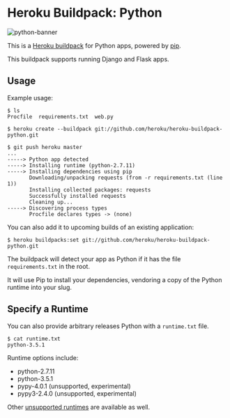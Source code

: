 # Heroku Buildpack: Python
![python-banner](https://cloud.githubusercontent.com/assets/51578/8914205/ecf2047c-346b-11e5-98c5-42547f9f4410.jpg)

This is a [Heroku buildpack](http://devcenter.heroku.com/articles/buildpacks) for Python apps, powered by [pip](http://www.pip-installer.org/).

This buildpack supports running Django and Flask apps.


Usage
-----

Example usage:

    $ ls
    Procfile  requirements.txt  web.py

    $ heroku create --buildpack git://github.com/heroku/heroku-buildpack-python.git

    $ git push heroku master
    ...
    -----> Python app detected
    -----> Installing runtime (python-2.7.11)
    -----> Installing dependencies using pip
           Downloading/unpacking requests (from -r requirements.txt (line 1))
           Installing collected packages: requests
           Successfully installed requests
           Cleaning up...
    -----> Discovering process types
           Procfile declares types -> (none)

You can also add it to upcoming builds of an existing application:

    $ heroku buildpacks:set git://github.com/heroku/heroku-buildpack-python.git

The buildpack will detect your app as Python if it has the file `requirements.txt` in the root.

It will use Pip to install your dependencies, vendoring a copy of the Python runtime into your slug.

Specify a Runtime
-----------------

You can also provide arbitrary releases Python with a `runtime.txt` file.

    $ cat runtime.txt
    python-3.5.1

Runtime options include:

- python-2.7.11
- python-3.5.1
- pypy-4.0.1 (unsupported, experimental)
- pypy3-2.4.0 (unsupported, experimental)

Other [unsupported runtimes](https://github.com/heroku/heroku-buildpack-python/tree/master/builds/runtimes) are available as well.
